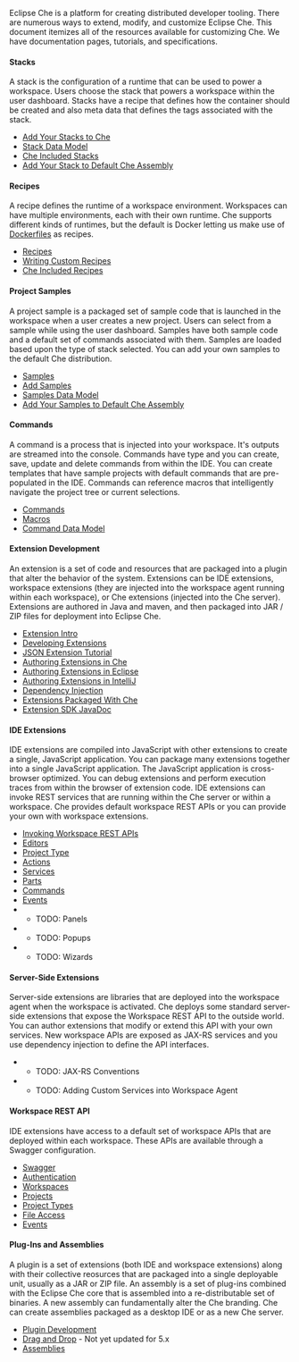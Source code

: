 Eclipse Che is a platform for creating distributed developer tooling. There are numerous ways to extend, modify, and customize Eclipse Che. This document itemizes all of the resources available for customizing Che. We have documentation pages, tutorials, and specifications.

#### Stacks
A stack is the configuration of a runtime that can be used to power a workspace. Users choose the stack that powers a workspace within the user dashboard. Stacks have a recipe that defines how the container should be created and also meta data that defines the tags associated with the stack.
* [Add Your Stacks to Che](https://www.eclipse.org/che/docs/devops/runtime-stacks/index.html#stack-administration)
* [Stack Data Model](https://www.eclipse.org/che/docs/devops/runtime-stacks-data-model/index.html)
* [Che Included Stacks](https://www.eclipse.org/che/docs/devops/runtime-stacks/index.html#stack-library)
* [Add Your Stack to Default Che Assembly](https://www.eclipse.org/che/docs/devops/runtime-stacks/index.html#adding-stacks-to-the-che-default-assembly)

#### Recipes
A recipe defines the runtime of a workspace environment.  Workspaces can have multiple environments, each with their own runtime.  Che supports different kinds of runtimes, but the default is Docker letting us make use of [Dockerfiles](https://docs.docker.com/engine/reference/builder/) as recipes.
* [Recipes](https://www.eclipse.org/che/docs/workspace/recipes)
* [Writing Custom Recipes](https://www.eclipse.org/che/docs/workspace/recipes/#section-authoring-custom-recipes)
* [Che Included Recipes](https://github.com/eclipse/che-dockerfiles)

#### Project Samples
A project sample is a packaged set of sample code that is launched in the workspace when a user creates a new project. Users can select from a sample while using the user dashboard. Samples have both sample code and a default set of commands associated with them. Samples are loaded based upon the type of stack selected. You can add your own samples to the default Che distribution.
* [Samples](https://www.eclipse.org/che/docs/workspace/samples)
* [Add Samples](https://www.eclipse.org/che/docs/workspace/samples/#register-new-project-templates)
* [Samples Data Model](https://www.eclipse.org/che/docs/workspace/samples)
* [Add Your Samples to Default Che Assembly](https://www.eclipse.org/che/docs/workspace/samples/#add-your-template-to-default-che-assembly)

#### Commands
A command is a process that is injected into your workspace. It's outputs are streamed into the console. Commands have type and you can create, save, update and delete commands from within the IDE. You can create templates that have sample projects with default commands that are pre-populated in the IDE. Commands can reference macros that intelligently navigate the project tree or current selections.
* [Commands](https://www.eclipse.org/che/docs/ide/commands/)
* [Macros](https://www.eclipse.org/che/docs/ide/commands/#macros)
* [Command Data Model](https://www.eclipse.org/che/docs/workspace/data-model-samples/#commands)

#### Extension Development
An extension is a set of code and resources that are packaged into a plugin that alter the behavior of the system. Extensions can be IDE extensions, workspace extensions (they are injected into the workspace agent running within each workspace), or Che extensions (injected into the Che server). Extensions are authored in Java and maven, and then packaged into JAR / ZIP files for deployment into Eclipse Che.
* [Extension Intro](https://www.eclipse.org/che/docs/plugins/introduction/)
* [Developing Extensions](https://www.eclipse.org/che/docs/plugins/create-and-build-extensions/)
* [JSON Extension Tutorial](https://www.eclipse.org/che/docs/plugins/introduction/#the-json-example)
* [Authoring Extensions in Che](https://www.eclipse.org/che/docs/plugins/setup-che-workspace/#setup-the-che-ide)
* [Authoring Extensions in Eclipse](https://www.eclipse.org/che/docs/plugins/setup-che-workspace/#eclipse-ide---yatta-installer)
* [Authoring Extensions in IntelliJ](https://www.eclipse.org/che/docs/plugins/setup-che-workspace/#gwt-super-dev-mode-for-intellij)
* [Dependency Injection](https://www.eclipse.org/che/docs/plugins/dependency-injection-basics/)
* [Extensions Packaged With Che](https://github.com/eclipse/che/tree/master/plugins)
* [Extension SDK JavaDoc](https://www.eclipse.org/che/docs/plugins/java-class-reference/)

#### IDE Extensions
IDE extensions are compiled into JavaScript with other extensions to create a single, JavaScript application. You can package many extensions together into a single JavaScript application. The JavaScript application is cross-browser optimized. You can debug extensions and perform execution traces from within the browser of extension code. IDE extensions can invoke REST services that are running within the Che server or within a workspace. Che provides default workspace REST APIs or you can provide your own with workspace extensions.
* [Invoking Workspace REST APIs](https://www.eclipse.org/che/docs/plugins/calling-workspace-apis)
* [Editors](https://www.eclipse.org/che/docs/plugins/code-editors)
* [Project Type](https://www.eclipse.org/che/docs/plugins/project-types)
* [Actions](https://www.eclipse.org/che/docs/plugins/actions)
* [Services](https://www.eclipse.org/che/docs/plugins/serverworkspace-access)
* [Parts](https://www.eclipse.org/che/docs/plugins/parts)
* [Commands](https://www.eclipse.org/che/docs/plugins/helloworld-extension)
* [Events](https://www.eclipse.org/che/docs/plugins/introduction/#actions)
* * TODO: Panels
* * TODO: Popups
* * TODO: Wizards

#### Server-Side Extensions
Server-side extensions are libraries that are deployed into the workspace agent when the workspace is activated. Che deploys some standard server-side extensions that expose the Workspace REST API to the outside world. You can author extensions that modify or extend this API with your own services. New workspace APIs are exposed as JAX-RS services and you use dependency injection to define the API interfaces.
* * TODO: JAX-RS Conventions
* * TODO: Adding Custom Services into Workspace Agent

#### Workspace REST API
IDE extensions have access to a default set of workspace APIs that are deployed within each workspace. These APIs are available through a Swagger configuration.
* [Swagger](https://www.eclipse.org/che/docs/server/rest-api)
* [Authentication](https://www.eclipse.org/che/docs/setup/managing/#authenticated-access)
* [Workspaces](https://www.eclipse.org/che/docs/server/create-workspaces/)
* [Projects](https://www.eclipse.org/che/docs/server/api-projects/)
* [Project Types](https://www.eclipse.org/che/docs/server/project-types/)
* [File Access](https://www.eclipse.org/che/docs/server/build-run/)
* [Events](https://www.eclipse.org/che/docs/server/events/)

#### Plug-Ins and Assemblies
A plugin is a set of extensions (both IDE and workspace extensions) along with their collective reosurces that are packaged into a single deployable unit, usually as a JAR or ZIP file. An assembly is a set of plug-ins combined with the Eclipse Che core that is assembled into a re-distributable set of binaries. A new assembly can fundamentally alter the Che branding. Che can create assemblies packaged as a desktop IDE or as a new Che server.
* [Plugin Development](https://www.eclipse.org/che/docs/plugins/introduction/)
* [Drag and Drop](https://www.eclipse.org/che/docs/plugins/developing-plugins) - Not yet updated for 5.x
* [Assemblies](https://www.eclipse.org/che/docs/plugins/assemblies)
